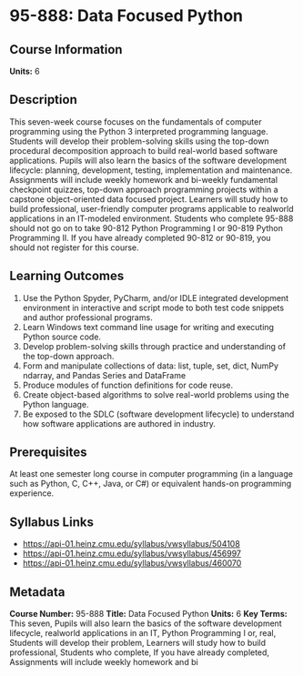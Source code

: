 # 95-888: Data Focused Python

## Course Information

**Units:** 6

## Description

This seven-week course focuses on the fundamentals of computer programming using the Python 3 interpreted programming language. Students will develop their problem-solving skills using the top-down procedural decomposition approach to build real-world based software applications. Pupils will also learn the basics of the software development lifecycle: planning, development, testing, implementation and maintenance. Assignments will include weekly homework and bi-weekly fundamental checkpoint quizzes, top-down approach programming projects within a capstone object-oriented data focused project. Learners will study how to build professional, user-friendly computer programs applicable to realworld applications in an IT-modeled environment. Students who complete 95-888 should not go on to take 90-812 Python Programming I or 90-819 Python Programming II. If you have already completed 90-812 or 90-819, you should not register for this course.

## Learning Outcomes

1. Use the Python Spyder, PyCharm, and/or IDLE integrated development environment in interactive and script mode to both test code snippets and author professional programs.
2. Learn Windows text command line usage for writing and executing Python source code.
3. Develop problem-solving skills through practice and understanding of the top-down approach.
4. Form and manipulate collections of data: list, tuple, set, dict, NumPy ndarray, and Pandas Series and DataFrame
5. Produce modules of function definitions for code reuse.
6. Create object-based algorithms to solve real-world problems using the Python language.
7. Be exposed to the SDLC (software development lifecycle) to understand how software applications are authored in industry.

## Prerequisites

At least one semester long course in computer programming (in a language such as Python, C, C++, Java, or C#) or equivalent hands-on programming experience.

## Syllabus Links

* https://api-01.heinz.cmu.edu/syllabus/vwsyllabus/504108
* https://api-01.heinz.cmu.edu/syllabus/vwsyllabus/456997
* https://api-01.heinz.cmu.edu/syllabus/vwsyllabus/460070

## Metadata

**Course Number:** 95-888
**Title:** Data Focused Python
**Units:** 6
**Key Terms:** This seven, Pupils will also learn the basics of the software development lifecycle, realworld applications in an IT, Python Programming I or, real, Students will develop their problem, Learners will study how to build professional, Students who complete, If you have already completed, Assignments will include weekly homework and bi
